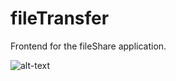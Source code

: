 # fileTransfer

Frontend for the fileShare application.

![alt-text](https://i.ibb.co/rwfLcvK/up1.jpg) 
